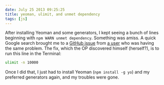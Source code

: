 ```yaml
---
date: July 25 2013 09:25:25
title: yeoman, ulimit, and unmet dependency
tags: [js]
---
```


After installing Yeoman and some generators, I kept seeing a bunch of lines beginning with `npm WARN unmet dependency`. Something was amiss. A quick Google search brought me to a [GitHub issue](https://github.com/yeoman/yeoman/issues/1096) from [a user](https://github.com/linhmtran168) who was having the same problem. The fix, which the OP discovered himself (herself?), is to run this line in the Terminal:

```bash
ulimit -n 10000
```

Once I did that, I just had to install Yeoman (`npm install -g yo`) and my preferred generators again, and my troubles were gone.
